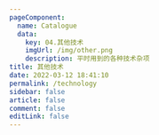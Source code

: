 ```yaml
---
pageComponent: 
  name: Catalogue
  data: 
    key: 04.其他技术
    imgUrl: /img/other.png
    description: 平时用到的各种技术杂项
title: 其他技术
date: 2022-03-12 18:41:10
permalink: /technology
sidebar: false
article: false
comment: false
editLink: false
---
```

